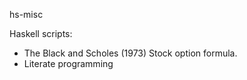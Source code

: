 hs-misc

Haskell scripts:

- The Black and Scholes (1973) Stock option formula.
- Literate programming